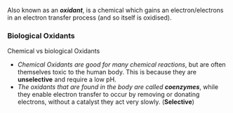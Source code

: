 Also known as an ***oxidant***, is a chemical which gains an electron/electrons in an electron transfer process (and so itself is oxidised).

### Biological Oxidants
Chemical vs biological Oxidants
- *Chemical Oxidants are good for many chemical reactions*, but are often themselves toxic to the human body. This is because they are **unselective** and require a low pH.
- *The oxidants that are found in the body are called **coenzymes***, while they enable electron transfer to occur by removing or donating electrons, without a catalyst they act very slowly. (**Selective**)

